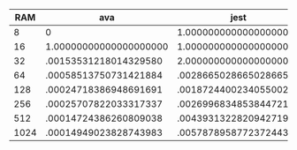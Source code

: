 | RAM  | ava                    | jest                   |
| ---- | ---------------------- | ---------------------- |
| 8    | 0                      | 1.00000000000000000000 |
| 16   | 1.00000000000000000000 | 1.00000000000000000000 |
| 32   | .00153531218014329580  | 2.00000000000000000000 |
| 64   | .00058513750731421884  | .00286650286650286650  |
| 128  | .00024718386948691691  | .00187244002340550029  |
| 256  | .00025707822033317337  | .00269968348538447216  |
| 512  | .00014724386260809038  | .00439313228209427194  |
| 1024 | .00014949023828743983  | .00578789587723724436  |
